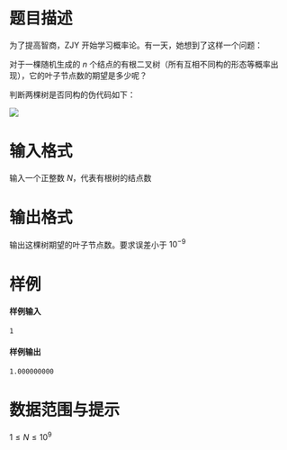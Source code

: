 
# 题目描述

为了提高智商，ZJY 开始学习概率论。有一天，她想到了这样一个问题：

对于一棵随机生成的 $n$ 个结点的有根二叉树（所有互相不同构的形态等概率出现），它的叶子节点数的期望是多少呢？

判断两棵树是否同构的伪代码如下：

<img src="/source/loj/2105/img/aHR0cHM6Ly9vb28uMG8wLm9vby8yMDE3LzA0LzMwLzU5MDU4OGJjMWFmMjUucG5n.png">

# 输入格式

输入一个正整数 $N$，代表有根树的结点数

# 输出格式

输出这棵树期望的叶子节点数。要求误差小于 $10^{-9}$

# 样例

#### 样例输入
```plain
1
```

#### 样例输出
```plain
1.000000000
```

# 数据范围与提示

$1 \leq N \leq 10^9$


